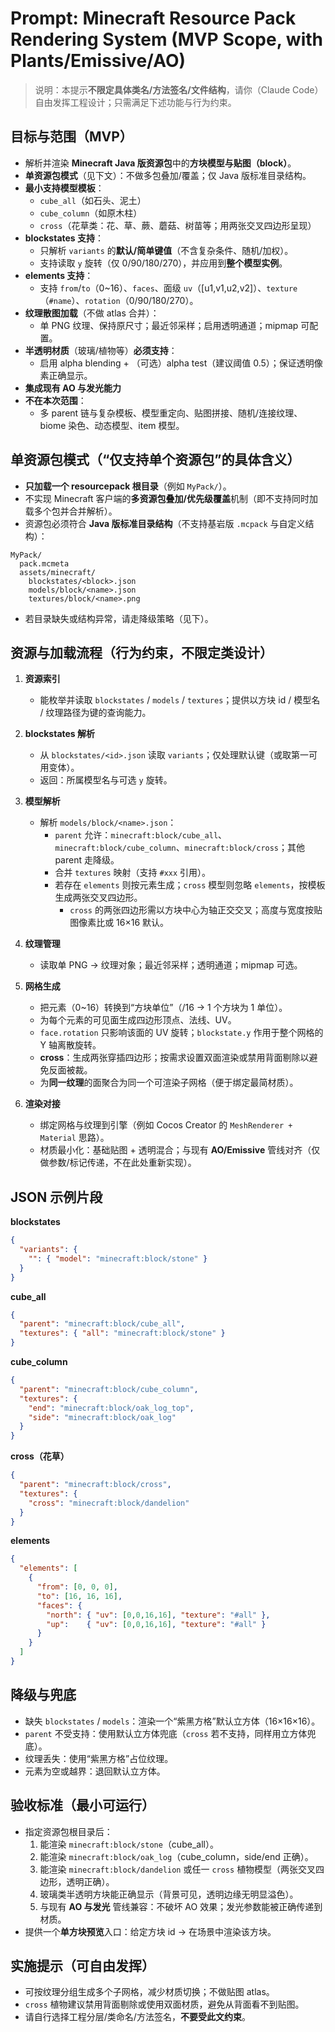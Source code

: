 # Prompt: Minecraft Resource Pack Rendering System (MVP Scope, with Plants/Emissive/AO)

> 说明：本提示**不限定具体类名/方法签名/文件结构**，请你（Claude Code）自由发挥工程设计；只需满足下述功能与行为约束。

## 目标与范围（MVP）
- 解析并渲染 **Minecraft Java 版资源包**中的**方块模型与贴图（block）**。
- **单资源包模式**（见下文）：不做多包叠加/覆盖；仅 Java 版标准目录结构。
- **最小支持模型模板**：
  - `cube_all`（如石头、泥土）
  - `cube_column`（如原木柱）
  - `cross`（花草类：花、草、蕨、蘑菇、树苗等；用两张交叉四边形呈现）
- **blockstates 支持**：
  - 只解析 `variants` 的**默认/简单键值**（不含复杂条件、随机/加权）。
  - 支持读取 `y` 旋转（仅 0/90/180/270），并应用到**整个模型实例**。
- **elements 支持**：
  - 支持 `from`/`to`（0~16）、`faces`、面级 `uv`（[u1,v1,u2,v2]）、`texture`（`#name`）、`rotation`（0/90/180/270）。
- **纹理散图加载**（不做 atlas 合并）：
  - 单 PNG 纹理、保持原尺寸；最近邻采样；启用透明通道；mipmap 可配置。
- **半透明材质**（玻璃/植物等）**必须支持**：
  - 启用 alpha blending + （可选）alpha test（建议阈值 0.5）；保证透明像素正确显示。
- **集成现有 AO 与发光能力**
- **不在本次范围**：
  - 多 parent 链与复杂模板、模型重定向、贴图拼接、随机/连接纹理、biome 染色、动态模型、item 模型。

## 单资源包模式（“仅支持单个资源包”的具体含义）
- **只加载一个 resourcepack 根目录**（例如 `MyPack/`）。
- 不实现 Minecraft 客户端的**多资源包叠加/优先级覆盖**机制（即不支持同时加载多个包并合并解析）。
- 资源包必须符合 **Java 版标准目录结构**（不支持基岩版 `.mcpack` 与自定义结构）：
```
MyPack/
  pack.mcmeta
  assets/minecraft/
    blockstates/<block>.json
    models/block/<name>.json
    textures/block/<name>.png
```
- 若目录缺失或结构异常，请走降级策略（见下）。

## 资源与加载流程（行为约束，不限定类设计）
1. **资源索引**
   - 能枚举并读取 `blockstates` / `models` / `textures`；提供以方块 id / 模型名 / 纹理路径为键的查询能力。

2. **blockstates 解析**
   - 从 `blockstates/<id>.json` 读取 `variants`；仅处理默认键（或取第一可用变体）。
   - 返回：所属模型名与可选 `y` 旋转。

3. **模型解析**
   - 解析 `models/block/<name>.json`：
     - `parent` 允许：`minecraft:block/cube_all`、`minecraft:block/cube_column`、`minecraft:block/cross`；其他 parent 走降级。
     - 合并 `textures` 映射（支持 `#xxx` 引用）。
     - 若存在 `elements` 则按元素生成；`cross` 模型则忽略 `elements`，按模板生成两张交叉四边形。
       - `cross` 的两张四边形需以方块中心为轴正交交叉；高度与宽度按贴图像素比或 16×16 默认。

4. **纹理管理**
   - 读取单 PNG → 纹理对象；最近邻采样；透明通道；mipmap 可选。

5. **网格生成**
   - 把元素（0~16）转换到“方块单位”（/16 → 1 个方块为 1 单位）。
   - 为每个元素的可见面生成四边形顶点、法线、UV。
   - `face.rotation` 只影响该面的 UV 旋转；`blockstate.y` 作用于整个网格的 Y 轴离散旋转。
   - **cross**：生成两张穿插四边形；按需求设置双面渲染或禁用背面剔除以避免反面被裁。
   - 为**同一纹理**的面聚合为同一个可渲染子网格（便于绑定最简材质）。

6. **渲染对接**
   - 绑定网格与纹理到引擎（例如 Cocos Creator 的 `MeshRenderer + Material` 思路）。
   - 材质最小化：基础贴图 + 透明混合；与现有 **AO/Emissive** 管线对齐（仅做参数/标记传递，不在此处重新实现）。

## JSON 示例片段
**blockstates**
```json
{
  "variants": {
    "": { "model": "minecraft:block/stone" }
  }
}
```
**cube_all**
```json
{
  "parent": "minecraft:block/cube_all",
  "textures": { "all": "minecraft:block/stone" }
}
```
**cube_column**
```json
{
  "parent": "minecraft:block/cube_column",
  "textures": {
    "end": "minecraft:block/oak_log_top",
    "side": "minecraft:block/oak_log"
  }
}
```
**cross（花草）**
```json
{
  "parent": "minecraft:block/cross",
  "textures": {
    "cross": "minecraft:block/dandelion"
  }
}
```

**elements**
```json
{
  "elements": [
    {
      "from": [0, 0, 0],
      "to": [16, 16, 16],
      "faces": {
        "north": { "uv": [0,0,16,16], "texture": "#all" },
        "up":    { "uv": [0,0,16,16], "texture": "#all" }
      }
    }
  ]
}
```

## 降级与兜底
- 缺失 `blockstates` / `models`：渲染一个“紫黑方格”默认立方体（16×16×16）。
- `parent` 不受支持：使用默认立方体兜底（`cross` 若不支持，同样用立方体兜底）。
- 纹理丢失：使用“紫黑方格”占位纹理。
- 元素为空或越界：退回默认立方体。

## 验收标准（最小可运行）
- 指定资源包根目录后：
  1) 能渲染 `minecraft:block/stone`（cube_all）。  
  2) 能渲染 `minecraft:block/oak_log`（cube_column，side/end 正确）。  
  3) 能渲染 `minecraft:block/dandelion` 或任一 `cross` 植物模型（两张交叉四边形，透明正确）。  
  4) 玻璃类半透明方块能正确显示（背景可见，透明边缘无明显溢色）。  
  5) 与现有 **AO 与发光** 管线兼容：不破坏 AO 效果；发光参数能被正确传递到材质。  
- 提供一个**单方块预览**入口：给定方块 id → 在场景中渲染该方块。

## 实施提示（可自由发挥）
- 可按纹理分组生成多个子网格，减少材质切换；不做贴图 atlas。  
- `cross` 植物建议禁用背面剔除或使用双面材质，避免从背面看不到贴图。  
- 请自行选择工程分层/类命名/方法签名，**不要受此文约束**。
